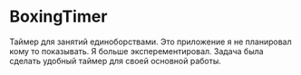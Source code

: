 # BoxingTimer
Таймер для занятий единоборствами.
Это приложение я не планировал кому то показывать. Я больше эксперементировал.
Задача была сделать удобный таймер для своей основной работы.
